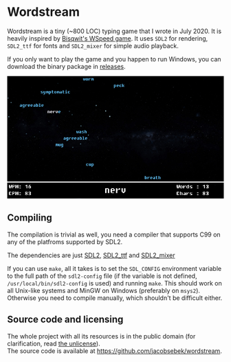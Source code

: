 # Wordstream
Wordstream is a tiny (~800 LOC) typing game that I wrote in July 2020. 
It is heavily inspired by [Bisqwit's WSpeed game](https://bisqwit.iki.fi/wspeed/).
It uses `SDL2` for rendering, `SDL2_ttf` for fonts and `SDL2_mixer` for simple audio playback.  

If you only want to play the game and you happen to run Windows, you can download the binary package in [releases](../../releases).  

![An example image](screenshot.png)

## Compiling

The compilation is trivial as well, you need a compiler that supports C99 on any of the platfroms supported by SDL2.  

The dependencies are just [SDL2](https://www.libsdl.org/), [SDL2_ttf](https://www.libsdl.org/projects/SDL_ttf/) and [SDL2_mixer](https://www.libsdl.org/projects/SDL_mixer/)  

If you can use `make`, all it takes is to set the `SDL_CONFIG` environment variable to the full path of the `sdl2-config` file
(if the variable is not defined, `/usr/local/bin/sdl2-config` is used) and running `make`.
This should work on all Unix-like systems and MinGW on Windows (preferably on `msys2`). Otherwise you need to compile manually,
which shouldn't be difficult either.

## Source code and licensing
The whole project with all its resources is in the public domain (for clarification, read [the unlicense](LICENSE)).  
The source code is available at https://github.com/jacobsebek/wordstream.
